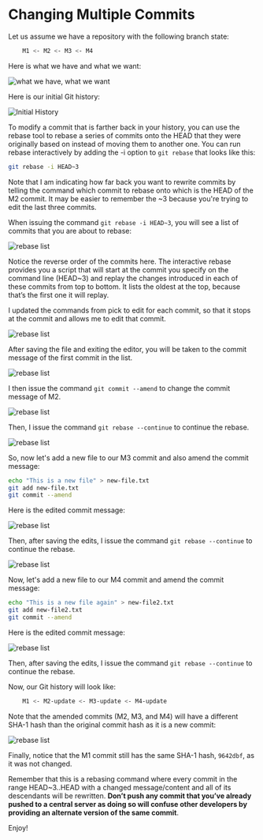 # Changing Multiple Commits

Let us assume we have a repository with the following branch state:

```bash
    M1 <- M2 <- M3 <- M4
```

Here is what we have and what we want:

![what we have, what we want](amend-many-commits/amend-many-commits.png)

Here is our initial Git history:

![Initial History](amend-many-commits/initial-history-listing.png)

To modify a commit that is farther back in your history, you can use the rebase tool to rebase a series of commits onto the HEAD that they were originally based on instead of moving them to another one. You can run rebase interactively by adding the -i option to `git rebase` that looks like this:

```bash
git rebase -i HEAD~3
```

Note that I am indicating how far back you want to rewrite commits by telling the command which commit to rebase onto which is the HEAD of the M2 commit. It may be easier to remember the ~3 because you're trying to edit the last three commits.

When issuing the command `git rebase -i HEAD~3`, you will see a list of commits that you are about to rebase:

![rebase list](amend-many-commits/interactive-rebase-editor.png)

Notice the reverse order of the commits here. The interactive rebase provides you a script that will start at the commit you specify on the command line (HEAD~3) and replay the changes introduced in each of these commits from top to bottom. It lists the oldest at the top, because that’s the first one it will replay.

I updated the commands from pick to edit for each commit, so that it stops at the commit and allows me to edit that commit.

![rebase list](amend-many-commits/interactive-rebase-editor-2.png)

After saving the file and exiting the editor, you will be taken to the commit message of the first commit in the list.

![rebase list](amend-many-commits/amend-M2.png)

I then issue the command `git commit --amend` to change the commit message of M2.

![rebase list](amend-many-commits/edit-M2.png)

Then, I issue the command `git rebase --continue` to continue the rebase.

![rebase list](amend-many-commits/amend-M3.png)

So, now let's add a new file to our M3 commit and also amend the commit message:

```bash
echo "This is a new file" > new-file.txt
git add new-file.txt
git commit --amend
```

Here is the edited commit message:

![rebase list](amend-many-commits/edit-M3.png)

Then, after saving the edits, I issue the command `git rebase --continue` to continue the rebase.

![rebase list](amend-many-commits/amend-M4.png)

Now, let's add a new file to our M4 commit and amend the commit message:

```bash
echo "This is a new file again" > new-file2.txt
git add new-file2.txt
git commit --amend
```

Here is the edited commit message:

![rebase list](amend-many-commits/edit-M4.png)

Then, after saving the edits, I issue the command `git rebase --continue` to continue the rebase.

Now, our Git history will look like:

```bash
    M1 <- M2-update <- M3-update <- M4-update
```

Note that the amended commits (M2, M3, and M4) will have a different SHA-1 hash than the original commit hash as it is a new commit:

![rebase list](amend-many-commits/git-history-amended.png)

Finally, notice that the M1 commit still has the same SHA-1 hash, `9642dbf`, as it was not changed.

Remember that this is a rebasing command where every commit in the range HEAD~3..HEAD with a changed message/content and all of its descendants will be rewritten. **Don’t push any commit that you’ve already pushed to a central server as doing so will confuse other developers by providing an alternate version of the same commit**.

Enjoy!
